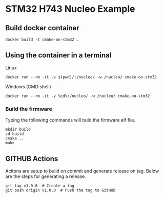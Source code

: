 # STM32 H743 Nucleo Example

## Build docker container

```
docker build -t cmake-on-stm32 .
```

## Using the container in a terminal

Linux 
```
docker run --rm -it -v $(pwd)/:/nucleo/ -w /nucleo/ cmake-on-stm32
```

Windows (CMD shell)
```
docker run --rm -it -v %cd%:/nucleo/ -w /nucleo/ cmake-on-stm32
```

### Build the firmware
Typing the following commands will buld the firmware elf file.

```
mkdir build
cd build
cmake ..
make
```

## GITHUB Actions
Acitons are setup to build on commit and generate release on tag.  Below are the steps for generating a release.

```
git tag v1.0.0  # Create a tag
git push origin v1.0.0  # Push the tag to GitHub
```